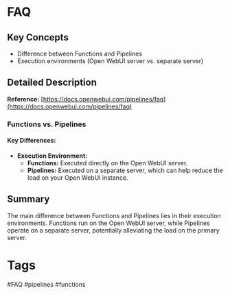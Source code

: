 # FAQ

## Key Concepts
- Difference between Functions and Pipelines
- Execution environments (Open WebUI server vs. separate server)

## Detailed Description

**Reference:** [https://docs.openwebui.com/pipelines/faq](https://docs.openwebui.com/pipelines/faq)

### Functions vs. Pipelines

#### Key Differences:
- **Execution Environment:**
  - **Functions:** Executed directly on the Open WebUI server.
  - **Pipelines:** Executed on a separate server, which can help reduce the load on your Open WebUI instance.

## Summary
The main difference between Functions and Pipelines lies in their execution environments. Functions run on the Open WebUI server, while Pipelines operate on a separate server, potentially alleviating the load on the primary server.

# Tags
#FAQ #pipelines #functions